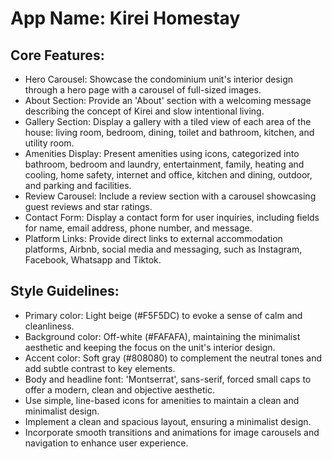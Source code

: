 # **App Name**: Kirei Homestay

## Core Features:

- Hero Carousel: Showcase the condominium unit's interior design through a hero page with a carousel of full-sized images.
- About Section: Provide an 'About' section with a welcoming message describing the concept of Kirei and slow intentional living.
- Gallery Section: Display a gallery with a tiled view of each area of the house: living room, bedroom, dining, toilet and bathroom, kitchen, and utility room.
- Amenities Display: Present amenities using icons, categorized into bathroom, bedroom and laundry, entertainment, family, heating and cooling, home safety, internet and office, kitchen and dining, outdoor, and parking and facilities.
- Review Carousel: Include a review section with a carousel showcasing guest reviews and star ratings.
- Contact Form: Display a contact form for user inquiries, including fields for name, email address, phone number, and message.
- Platform Links: Provide direct links to external accommodation platforms, Airbnb, social media and messaging, such as Instagram, Facebook, Whatsapp and Tiktok.

## Style Guidelines:

- Primary color: Light beige (#F5F5DC) to evoke a sense of calm and cleanliness.
- Background color: Off-white (#FAFAFA), maintaining the minimalist aesthetic and keeping the focus on the unit's interior design.
- Accent color: Soft gray (#808080) to complement the neutral tones and add subtle contrast to key elements.
- Body and headline font: 'Montserrat', sans-serif, forced small caps to offer a modern, clean and objective aesthetic.
- Use simple, line-based icons for amenities to maintain a clean and minimalist design.
- Implement a clean and spacious layout, ensuring a minimalist design.
- Incorporate smooth transitions and animations for image carousels and navigation to enhance user experience.
